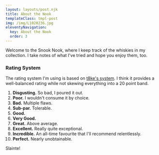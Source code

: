 ```yaml
---
layout: layouts/post.njk
title: About the Nook
templateClass: tmpl-post
img: /img/L1020236.jpg
eleventyNavigation:
  key: About the Nook
  order: 3
---
```


Welcome to the Snook Nook, where I keep track of the whiskies in my collection. I take notes of what I've tried and hope you enjoy them, too. 

### Rating System

The rating system I'm using is based on [t8ke's system](https://t8ke.review/scoring-highlights/). I think it provides a well-balanced rating while not skewing everything into a 20 point band. 

1. **Disgusting.** So bad, I poured it out.
2. **Poor.** I wouldn't consume it by choice.
3. **Bad.** Multiple flaws.
4. **Sub-par.** Tolerable.
5. **Good.** 
6. **Very Good.**
7. **Great.** Above average.
8. **Excellent.** Really quite exceptional.
9. **Incredible.** An all-time favourite that I'll recommend relentlessly.
10. **Perfect.** Nearly unobtainable.

Slainte!
